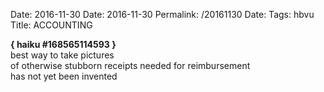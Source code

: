 Date: 2016-11-30
Date: 2016-11-30
Permalink: /20161130
Date: 
Tags: hbvu  
Title: ACCOUNTING
  
**{ haiku #168565114593 }**  
best way to take pictures  
of otherwise stubborn receipts needed for reimbursement  
has not yet been invented  
